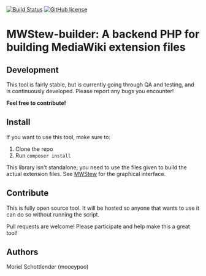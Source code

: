 [![Build Status](https://travis-ci.org/mooeypoo/MWStew.svg?branch=master)](https://travis-ci.org/mooeypoo/MWStew-builder)
[![GitHub license](https://img.shields.io/badge/license-GPLv2-blue.svg?style=plastic)](https://raw.githubusercontent.com/mooeypoo/MWStew-builder/master/LICENSE)

# MWStew-builder: A backend PHP for building MediaWiki extension files

## Development
This tool is fairly stable, but is currently going through QA and testing, and is continuously developed. Please report any bugs you encounter!

**Feel free to contribute!**

## Install
If you want to use this tool, make sure to:

1. Clone the repo
2. Run `composer install`

This library isn't standalone; you need to use the files given to build the actual extension files.
See [MWStew](https://github.com/mooeypoo/MWStew) for the graphical interface.

## Contribute
This is fully open source tool. It will be hosted so anyone that wants to use it can do so without running the script.

Pull requests are welcome! Please participate and help make this a great tool!

## Authors
Moriel Schottlender (mooeypoo)
